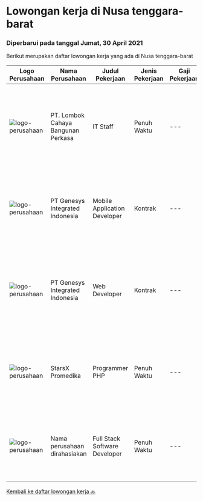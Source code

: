 
  # Lowongan kerja di Nusa tenggara-barat

  ### Diperbarui pada tanggal Jumat, 30 April 2021

  Berikut merupakan daftar lowongan kerja yang ada di Nusa tenggara-barat

  |Logo Perusahaan | Nama Perusahaan | Judul Pekerjaan | Jenis Pekerjaan | Gaji Pekerjaan | Lokasi | Deskripsi | Tanggal diunggah | Pranala |
  | -------------- | --------------- | --------------- | --------- | --------- | -------------- | ------- | ----------- | ----------- |
  |![logo-perusahaan](https://image-service-cdn.seek.com.au/6eea8d6942db28c538d809650d234bad669bf02c/ee4dce1061f3f616224767ad58cb2fc751b8d2dc)|PT. Lombok Cahaya Bangunan Perkasa|IT Staff|Penuh Waktu|---|Mataram|Kualifikasi : Usia Masimal 35 Tahun Pendidikan Minimal D3/ S1 Informatika Memiliki Pengalaman Dibidang Yang Sama Minimal 2 Tahun Menguasai &amp;...|Selasa, 27 April 2021|https://www.jobstreet.co.id/id/job/it-staff-3504345?token=0~4331041f-1728-467f-b347-d19e53484182&sectionRank=1&jobId=jobstreet-id-job-3504345|
|![logo-perusahaan](https://image-service-cdn.seek.com.au/0771bd6278fe4d4c05d77e989148a4e868d6fbac/ee4dce1061f3f616224767ad58cb2fc751b8d2dc)|PT Genesys Integrated Indonesia|Mobile Application Developer|Kontrak|---|Lombok|The latest mobile devices and applications are changing the way we communicate, do business, and access news and entertainment. Businesses, consumers...|Kamis, 29 April 2021|https://www.jobstreet.co.id/id/job/mobile-application-developer-3520372?token=0~4331041f-1728-467f-b347-d19e53484182&sectionRank=2&jobId=jobstreet-id-job-3520372|
|![logo-perusahaan](https://image-service-cdn.seek.com.au/0771bd6278fe4d4c05d77e989148a4e868d6fbac/ee4dce1061f3f616224767ad58cb2fc751b8d2dc)|PT Genesys Integrated Indonesia|Web Developer|Kontrak|---|Lombok|We are looking for an Web Developer to create organized and integrated software. The ideal candidate should have experience about programming, possess...|Kamis, 29 April 2021|https://www.jobstreet.co.id/id/job/web-developer-3520344?token=0~4331041f-1728-467f-b347-d19e53484182&sectionRank=3&jobId=jobstreet-id-job-3520344|
|![logo-perusahaan](https://us.123rf.com/450wm/pavelstasevich/pavelstasevich1811/pavelstasevich181101027/112815900-stock-vector-no-image-available-icon-flat-vector.jpg?ver=6)|StarsX Promedika|Programmer PHP|Penuh Waktu|---|Nusa Tenggara Barat|Kubus Automation Lab saat ini tengah menangani Project IT-Sistem Informasi Rumah Sakit.Mengajak talenta progresif bergabung dengan Tim Developer Web...|Selasa, 13 April 2021|https://www.jobstreet.co.id/id/job/programmer-php-3506078?token=0~4331041f-1728-467f-b347-d19e53484182&sectionRank=4&jobId=jobstreet-id-job-3506078|
|![logo-perusahaan](https://us.123rf.com/450wm/pavelstasevich/pavelstasevich1811/pavelstasevich181101027/112815900-stock-vector-no-image-available-icon-flat-vector.jpg?ver=6)|Nama perusahaan dirahasiakan|Full Stack Software Developer|Penuh Waktu|---|Nusa Tenggara Barat|Responsibilities: As part of our growing software development team in Indonesia, you will be primarily involved in: Development of web applications...|Kamis, 08 April 2021|https://www.jobstreet.co.id/id/job/full-stack-software-developer-3501245?token=0~4331041f-1728-467f-b347-d19e53484182&sectionRank=5&jobId=jobstreet-id-job-3501245|


  [Kembali ke daftar lowongan kerja 🔙](../README.md#daftar-lowongan-kerja)
  